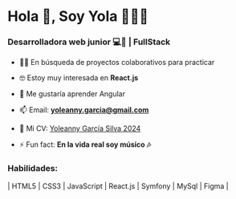 <h1 align="left">Hola 👋, Soy Yola 🙋🏻‍♀️</h1>
<h3 align="left">Desarrolladora web junior 💻🌱 | FullStack</h3>

- 🤝🏻 En búsqueda de proyectos colaborativos para practicar

- 🤓 Estoy muy interesada en **React.js**

- 🤩 Me gustaría aprender Angular

- 📫 Email: **yoleanny.garcia@gmail.com**

- 📃 Mi CV: <a href="https://yolags.github.io/yoleannygarcia-cv/" target="_blank">Yoleanny García Silva 2024</a>

- ⚡ Fun fact: **En la vida real soy músico 🎶**

<h3 align="left">Habilidades:</h3>

<p align="left">| HTML5 | CSS3 | JavaScript | React.js | Symfony | MySql | Figma |</p>

